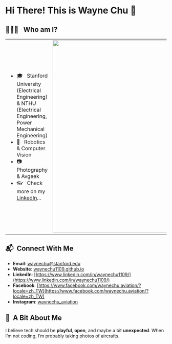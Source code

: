 # Hi There! This is Wayne Chu 👋
## 👨🏻‍💻 &nbsp; Who am I?
<table>
<tr>
<td>

- 🎓 &nbsp; Stanford University (Electrical Engineering) & NTHU (Electrical Engineering, Power Mechanical Engineering)
- 🤖 &nbsp; Robotics & Computer Vision
- 📷 &nbsp; Photography & Avgeek
- 👓 &nbsp; Check more on my [LinkedIn](https://www.linkedin.com/in/waynechu1109/)...

</td>
<td>

<a href="https://github.com/waynechu1109/">
  <img width="600" src="https://github-readme-stats.vercel.app/api/top-langs/?username=waynechu1109&theme=buefy&layout=compact"/>
</a>

</td>
</tr>
</table>

## 📬 &nbsp;Connect With Me
- **Email**: waynechu@stanford.edu  
- **Website**: [waynechu1109.github.io](https://waynechu1109.github.io)  
- **LinkedIn**: [https://www.linkedin.com/in/waynechu1109/](https://www.linkedin.com/in/waynechu1109/)
- **Facebook**: [https://www.facebook.com/waynechu.aviation/?locale=zh_TW](https://www.facebook.com/waynechu.aviation/?locale=zh_TW)
- **Instagram**: [waynechu_aviation](https://www.instagram.com/waynechu_aviation/)

## 🧠 &nbsp;A Bit About Me  
I believe tech should be **playful**, **open**, and maybe a bit **unexpected**. When I’m not coding, I’m probably taking photos of aircrafts. 
